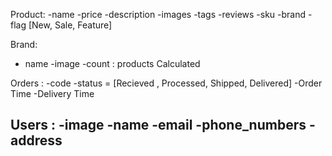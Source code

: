 Product:
-name
-price
-description
-images
-tags
-reviews
-sku
-brand
-flag [New, Sale, Feature]



Brand:
- name
-image
-count : products Calculated



Orders :
-code 
-status = [Recieved , Processed, Shipped, Delivered]
-Order Time
-Delivery Time



Users :
-image
-name
-email
-phone_numbers
-address
-

